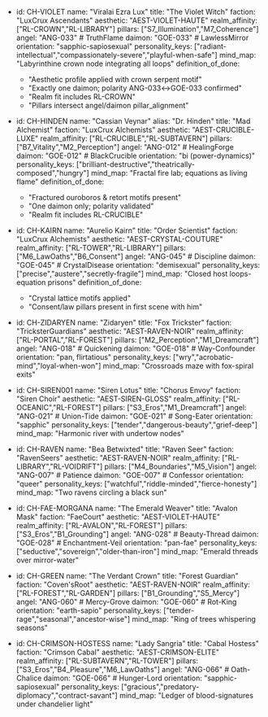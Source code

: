 - id: CH-VIOLET
  name: "Viralai Ezra Lux"
  title: "The Violet Witch"
  faction: "LuxCrux Ascendants"
  aesthetic: "AEST-VIOLET-HAUTE"
  realm_affinity: ["RL-CROWN","RL-LIBRARY"]
  pillars: ["S7_Illumination","M7_Coherence"]
  angel: "ANG-033"   # TruthFlame
  daimon: "GOE-033"  # LawlessMirror
  orientation: "sapphic-sapiosexual"
  personality_keys: ["radiant-intellectual","compassionately-severe","playful-when-safe"]
  mind_map: "Labyrinthine crown node integrating all loops"
  definition_of_done:
    - "Aesthetic profile applied with crown serpent motif"
    - "Exactly one daimon; polarity ANG-033↔GOE-033 confirmed"
    - "Realm fit includes RL-CROWN"
    - "Pillars intersect angel/daimon pillar_alignment"

- id: CH-HINDEN
  name: "Cassian Veynar"
  alias: "Dr. Hinden"
  title: "Mad Alchemist"
  faction: "LuxCrux Alchemists"
  aesthetic: "AEST-CRUCIBLE-LUXE"
  realm_affinity: ["RL-CRUCIBLE","RL-SUBTAVERN"]
  pillars: ["B7_Vitality","M2_Perception"]
  angel: "ANG-012"   # HealingForge
  daimon: "GOE-012"  # BlackCrucible
  orientation: "bi (power-dynamics)"
  personality_keys: ["brilliant-destructive","theatrically-composed","hungry"]
  mind_map: "Fractal fire lab; equations as living flame"
  definition_of_done:
    - "Fractured ouroboros & retort motifs present"
    - "One daimon only; polarity validated"
    - "Realm fit includes RL-CRUCIBLE"

- id: CH-KAIRN
  name: "Aurelio Kairn"
  title: "Order Scientist"
  faction: "LuxCrux Alchemists"
  aesthetic: "AEST-CRYSTAL-COUTURE"
  realm_affinity: ["RL-TOWER","RL-LIBRARY"]
  pillars: ["M6_LawOaths","B6_Consent"]
  angel: "ANG-045"   # Discipline
  daimon: "GOE-045"  # CrystalDisease
  orientation: "demisexual"
  personality_keys: ["precise","austere","secretly-fragile"]
  mind_map: "Closed host loops-equation prisons"
  definition_of_done:
    - "Crystal lattice motifs applied"
    - "Consent/law pillars present in first scene with him"

- id: CH-ZIDARYEN
  name: "Zidaryen"
  title: "Fox Trickster"
  faction: "TricksterGuardians"
  aesthetic: "AEST-RAVEN-NOIR"
  realm_affinity: ["RL-PORTAL","RL-FOREST"]
  pillars: ["M2_Perception","M1_Dreamcraft"]
  angel: "ANG-018"     # Quickening
  daimon: "GOE-018"    # Way-Confounder
  orientation: "pan, flirtatious"
  personality_keys: ["wry","acrobatic-mind","loyal-when-won"]
  mind_map: "Crossroads maze with fox-spiral exits"

- id: CH-SIREN001
  name: "Siren Lotus"
  title: "Chorus Envoy"
  faction: "Siren Choir"
  aesthetic: "AEST-SIREN-GLOSS"
  realm_affinity: ["RL-OCEANIC","RL-FOREST"]
  pillars: ["S3_Eros","M1_Dreamcraft"]
  angel: "ANG-021"     # Union-Tide
  daimon: "GOE-021"    # Song-Eater
  orientation: "sapphic"
  personality_keys: ["tender","dangerous-beauty","grief-deep"]
  mind_map: "Harmonic river with undertow nodes"

- id: CH-RAVEN
  name: "Bea Betwixted"
  title: "Raven Seer"
  faction: "RavenSeers"
  aesthetic: "AEST-RAVEN-NOIR"
  realm_affinity: ["RL-LIBRARY","RL-VOIDRIFT"]
  pillars: ["M4_Boundaries","M5_Vision"]
  angel: "ANG-007"    # Patience
  daimon: "GOE-007"   # Confessor
  orientation: "queer"
  personality_keys: ["watchful","riddle-minded","fierce-honesty"]
  mind_map: "Two ravens circling a black sun"

- id: CH-FAE-MORGANA
  name: "The Emerald Weaver"
  title: "Avalon Mask"
  faction: "FaeCourt"
  aesthetic: "AEST-VIOLET-HAUTE"
  realm_affinity: ["RL-AVALON","RL-FOREST"]
  pillars: ["S3_Eros","B1_Grounding"]
  angel: "ANG-028"   # Beauty-Thread
  daimon: "GOE-028"  # Enchantment-Veil
  orientation: "pan-fae"
  personality_keys: ["seductive","sovereign","older-than-iron"]
  mind_map: "Emerald threads over mirror-water"

- id: CH-GREEN
  name: "The Verdant Crown"
  title: "Forest Guardian"
  faction: "Coven'sRoot"
  aesthetic: "AEST-RAVEN-NOIR"
  realm_affinity: ["RL-FOREST","RL-GARDEN"]
  pillars: ["B1_Grounding","S5_Mercy"]
  angel: "ANG-060"   # Mercy-Grove
  daimon: "GOE-060"  # Rot-King
  orientation: "earth-sapio"
  personality_keys: ["tender-rage","seasonal","ancestor-wise"]
  mind_map: "Ring of trees whispering seasons"

- id: CH-CRIMSON-HOSTESS
  name: "Lady Sangria"
  title: "Cabal Hostess"
  faction: "Crimson Cabal"
  aesthetic: "AEST-CRIMSON-ELITE"
  realm_affinity: ["RL-SUBTAVERN","RL-TOWER"]
  pillars: ["S3_Eros","B4_Pleasure","M6_LawOaths"]
  angel: "ANG-066"   # Oath-Chalice
  daimon: "GOE-066"  # Hunger-Lord
  orientation: "sapphic-sapiosexual"
  personality_keys: ["gracious","predatory-diplomacy","contract-savant"]
  mind_map: "Ledger of blood-signatures under chandelier light"
